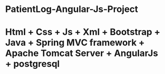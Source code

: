 # PatientLog-Angular-Js-Project
# Html + Css + Js + Xml + Bootstrap + Java + Spring MVC framework + Apache Tomcat Server + AngularJs + postgresql 
